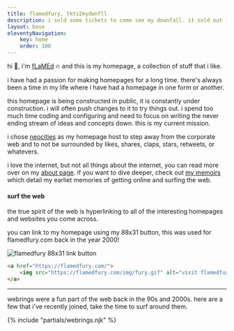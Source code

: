 ```yaml
---
title: flamedfury, tkts2mydwnfll
description: i sold some tickets to come see my downfall. it sold out in minutes.
layout: base
eleventyNavigation:
    key: home
    order: 100
---
```


hi 👋, i'm [fLaMEd](about.html) 🔥 and this is my homepage, a collection of stuff that i like.

i have had a passion for making homepages for a long time. there's always been a time in my life where i have had a homepage in one form or another.

this homepage is being constructed in public, it is constantly under construction. i will often push changes to it to try things out. i spend too much time coding and configuring and need to focus on writing the never ending stream of ideas and concepts down. this is my current mission.

i chose [neocities](https://neocities.org) as my homepage host to step away from the corporate web and to not be surrounded by likes, shares, claps, stars, retweets, or whatevers. 

i love the internet, but not all things about the internet, you can read more over on my [about page](about.html). if you want to dive deeper, check out [my memoirs](memoirs.html) which detail my earliet memories of getting online and surfing the web.

#### surf the web

the true spirit of the web is hyperlinking to all of the interesting homepages and websites you come across.

you can link to my homepage using my 88x31 button, this was used for flamedfury.com back in the year 2000!

![flamedfury 88x31 link button](../img/fury.gif#center "visit flamedfury now!")

``` html
<a href="https://flamedfury.com/">
    <img src="https://flamedfury.com/img/fury.gif" alt="visit flamedfury now!" />
</a>
```

*** 

webrings were a fun part of the web back in the 90s and 2000s. here are a few that i've recently joined, take the time to surf around them.

{% include "partials/webrings.njk" %}